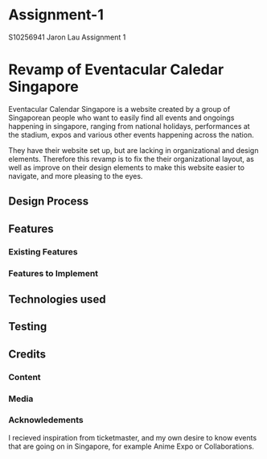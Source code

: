 # Assignment-1
S10256941 Jaron Lau Assignment 1

# Revamp of Eventacular Caledar Singapore

Eventacular Calendar Singapore is a website created by a group of Singaporean people who want to easily find all events and ongoings happening in singapore, ranging from national holidays, performances at the stadium, expos and various other events happening across the nation. 

They have their website set up, but are lacking in organizational and design elements. Therefore this revamp is to fix the their organizational layout, as well as improve on their design elements to make this website easier to navigate, and more pleasing to the eyes.

## Design Process

## Features

### Existing Features

### Features to Implement

## Technologies used

## Testing

## Credits

### Content

### Media

### Acknowledements 
I recieved inspiration from ticketmaster, and my own desire to know events that are going on in Singapore, for example Anime Expo or Collaborations.




